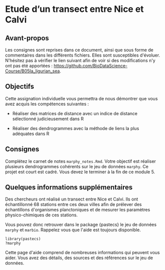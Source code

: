 # Etude d’un transect entre Nice et Calvi

## Avant-propos

Les consignes sont reprises dans ce document, ainsi que sous forme de commentaires dans les différents fichiers. Elles sont susceptibles d'évoluer. N'hésitez pas à vérifier le lien suivant afin de voir si des modifications n'y ont pas été apportées : <https://github.com/BioDataScience-Course/B05Ia_ligurian_sea>.

## Objectifs

Cette assignation individuelle vous permettra de nous démontrer que vous avez acquis les compétences suivantes :

- Réaliser des matrices de distance avec un indice de distance sélectionné judicieusement dans R

- Réaliser des dendrogrammes avec la méthode de liens la plus adéquates dans R

## Consignes

Complétez le carnet de notes `marphy_notes.Rmd`. Votre objectif est réaliser plusieurs dendrogrammes cohérents sur le jeu de données `marphy`. Ce projet est court est cadré. Vous devez le terminer à la fin de ce module 5.  

## Quelques informations supplémentaires

Des chercheurs ont réalisé un transect entre Nice et Calvi. Ils ont échantillonné 68 stations entre ces deux villes afin de prélever des échantillons d'organismes planctoniques et de mesurer les paramètres physico-chimiques de ces stations.

Vous pouvez donc retrouver dans le package {pastecs} le jeu de données `marphy` et `marbio`. Rappelez vous que l'aide est toujours disponible.

```
library(pastecs)
?marphy
```

Cette page d'aide comprend de nombreuses informations qui peuvent vous aider. Vous avez des détails, des sources et des références sur le jeu de données. 



